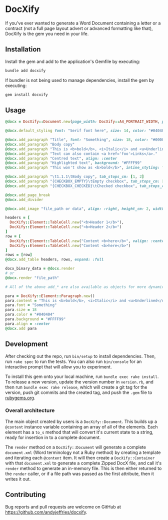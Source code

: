 # DocXify

If you've ever wanted to generate a Word Document containing a letter or a contract (not a full page layout advert or advanced formatting like that), DocXify is the gem you need in your life.

## Installation

Install the gem and add to the application's Gemfile by executing:

```sh
bundle add docxify
```

If bundler is not being used to manage dependencies, install the gem by executing:

```sh
gem install docxify
```

## Usage

```ruby
@docx = DocXify::Document.new(page_width: DocXify::A4_PORTRAIT_WIDTH, page_height: DocXify::A4_PORTRAIT_HEIGHT)

@docx.default_styling font: "Serif font here", size: 14, color: "#040404"

@docx.add_paragraph "Title", font: "Something", size: 18, color: "#00000"
@docx.add_paragraph "Body copy"
@docx.add_paragraph "This is <b>bold</b>, <i>Italic</i> and <u>Underlined</u>."
@docx.add_paragraph "Text can also contain <a href='foo'>Links</a>."
@docx.add_paragraph "Centred text", align: :center
@docx.add_paragraph "Highlighted text", background: "#FFFF99"
@docx.add_paragraph "This won't show as <b>bold</b>", inline_styling: false

@docx.add_paragraph "\t1.1.1\tBody copy", tab_stops_cm: [1, 2]
@docx.add_paragraph "{CHECKBOX_EMPTY}\tEmpty checkbox", tab_stops_cm: [2]
@docx.add_paragraph "{CHECKBOX_CHECKED}\tChecked checkbox", tab_stops_cm: [2]

@docx.add_page_break
@docx.add_divider

@docx.add_image "file_path or data", align: :right, height_cm: 2, width_cm: 4

headers = [
  DocXify::Element::TableCell.new("<b>Header 1</b>"),
  DocXify::Element::TableCell.new("<b>Header 2</b>")
]
row = [
  DocXify::Element::TableCell.new("Content <b>here</b>", valign: :center, align: :left, nowrap: true, colspan: 3),
  DocXify::Element::TableCell.new("Content <b>here</b>")
]
rows = [row]
@docx.add_table headers, rows, expand: :full

docx_binary_data = @docx.render
# or
@docx.render "file_path"

# All of the above add_* are also available as objects for more dynamic control

para = DocXify::Element::Paragraph.new()
para.content = "This is <b>bold</b>, <i>Italic</i> and <u>Underlined</u>. It can also contain <a href='foo'>Links</a>."
para.font = "Something"
para.size = 18
para.color = "#040404"
para.background = "#FFFF99"
para.align = :center
@docx.add para
```

## Development

After checking out the repo, run `bin/setup` to install dependencies. Then, run `rake spec` to run the tests. You can also run `bin/console` for an interactive prompt that will allow you to experiment.

To install this gem onto your local machine, run `bundle exec rake install`. To release a new version, update the version number in `version.rb`, and then run `bundle exec rake release`, which will create a git tag for the version, push git commits and the created tag, and push the `.gem` file to [rubygems.org](https://rubygems.org).

### Overall architecture

The main object created by users is a `DocXify::Document`. This builds up a `@content` instance variable containing an array of all of the elements. Each element has a `to_s` method that will convert it's current state to a string, ready for insertion in to a complete document.

The `render` method on a `DocXify::Document` will generate a complete `document.xml` (Word terminology not a Ruby method) by creating a template and iterating each `@content` item. It will then create a `DocXify::Container` with that `document.xml` to generate a complete Zipped DocX file, and call it's `render` method to generate an in-memory file. This is then either returned to the `render` caller, or if a file path was passed as the first attribute, then it writes it out.

## Contributing

Bug reports and pull requests are welcome on GitHub at <https://github.com/andyjeffries/docxify>.
